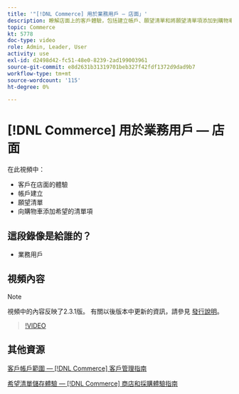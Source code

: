 ```yaml
---
title: '"[!DNL Commerce] 用於業務用戶 — 店面」'
description: 瞭解店面上的客戶體驗，包括建立帳戶、願望清單和將願望清單項添加到購物車
topic: Commerce
kt: 5778
doc-type: video
role: Admin, Leader, User
activity: use
exl-id: d2498d42-fc51-48e0-8239-2ad199003961
source-git-commit: e8d2631b31319701beb327f42fdf1372d9dad9b7
workflow-type: tm+mt
source-wordcount: '115'
ht-degree: 0%

---
```


# [!DNL Commerce] 用於業務用戶 — 店面

在此視頻中：

- 客戶在店面的體驗
- 帳戶建立
- 願望清單
- 向購物車添加希望的清單項

## 這段錄像是給誰的？

- 業務用戶

## 視頻內容

>[!NOTE]
>
>視頻中的內容反映了2.3.1版。 有關以後版本中更新的資訊，請參見 [發行說明](https://experienceleague.adobe.com/docs/commerce-operations/release/notes/overview.html)。

>[!VIDEO](https://video.tv.adobe.com/v/36188?quality=12&learn=on)

## 其他資源

[客戶帳戶範圍 —  [!DNL Commerce] 客戶管理指南](https://experienceleague.adobe.com/docs/commerce-admin/customers/customer-accounts/customer-account-scope.html)

[希望清單儲存體驗 —  [!DNL Commerce] 商店和採購體驗指南](https://experienceleague.adobe.com/docs/commerce-admin/stores-sales/shopper-tools/wish-lists/wishlist-storefront.html)
